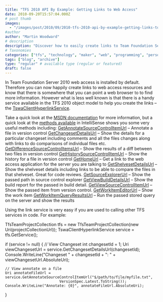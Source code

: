 ```yaml
---
title: "TFS 2010 API By Example: Getting Links to Web Access"
date: 2010-09-20T15:57:04.000Z
# post thumb
images:
  - "/images/post/2010/09/2010-tfs-2010-api-by-example-getting-links-to-web-access.jpg"
#author
author: "Martin Woodward"
# description
description: "Discover how to easily create links to Team Foundation Server 2010 web access resources using the TswaClientHyperlinkService."
# Taxonomies
categories: ["tfs", "technology", "maker", "web", "programming", "personal"]
tags: ["blog", "archive"]
type: "regular" # available type (regular or featured)
draft: false
---
```


In Team Foundation Server 2010 web access is installed by default. Therefore you can now happily create links to web access resources and know that there is somewhere that you can point a web browser to to find more information. However what is less well known is that there is a handy service available in the TFS 2010 object model to help you create the links – the [TswaClientHyperlinkService](http://msdn.microsoft.com/en-us/library/ff734705.aspx).

Take a quick look at the [MSDN documentation](http://msdn.microsoft.com/en-us/library/ff734705.aspx) for more information, but a quick look at the [methods available](http://msdn.microsoft.com/en-us/library/ff734705.aspx) in IntelliSense shows you some very useful methods including: [GetAnnotateSourceControlItemUrl](http://msdn.microsoft.com/en-us/library/ff738094.aspx) – Annotate a file in version control [GetChangesetDetailsUrl](http://msdn.microsoft.com/en-us/library/ff731890.aspx) – Show the details for a particular changeset including comments and all the files changes along with links to do comparisons of individual files etc. [GetDifferenceSourceControlItemsUrl](http://msdn.microsoft.com/en-us/library/ff735213.aspx) – Show the results of a diff between two files in version control [GetHistorySourceControlItemUrl](http://msdn.microsoft.com/en-us/library/ff731683.aspx) – Show the history for a file in version control [GetHomeUrl](http://msdn.microsoft.com/en-us/library/ff734672.aspx) – Get a link to the web access application for the server you are talking to [GetShelvesetDetailsUrl](http://msdn.microsoft.com/en-us/library/ff732568.aspx) – Show the shelveset details including links to be able to compare the files in that shelveset. Great for code reviews. [GetSourceExplorerUrl](http://msdn.microsoft.com/en-us/library/ff734143.aspx) – Show the passed path in source control explorer [GetViewBuildDetailsUrl](http://msdn.microsoft.com/en-us/library/ff737275.aspx) – Show the build report for the passed in build detail. [GetViewSourceControlItemUrl](http://msdn.microsoft.com/en-us/library/ff737186.aspx) – Show the passed item from version control. [GetWorkItemEditorUrl](http://msdn.microsoft.com/en-us/library/ff736178.aspx) – Show the work item [GetWorkItemQueryResultsUrl](http://msdn.microsoft.com/en-us/library/ff731630.aspx) – Run the passed stored query on the server and show the results

Using the link service is very easy if you are used to calling other TFS services in code. For example:

TfsTeamProjectCollection tfs = new TfsTeamProjectCollection(new Uri(projectCollectionUrl));
TswaClientHyperlinkService service = tfs.GetService<TswaClientHyperlinkService>();

if (service != null)
{
// View Changeset
int changesetId = 1;
Uri viewChangesetUrl = service.GetChangesetDetailsUrl(changesetId);
Console.WriteLine("Changeset " + changesetId + ": " + viewChangesetUrl.AbsoluteUri);

    // View annotate on a file
    Uri annotateFileUrl = service.GetAnnotateSourceControlItemUrl("$/path/to/file/myfile.txt",
                             VersionSpec.Latest.ToString());
    Console.WriteLine("Annotate: {0}", annotateFileUrl.AbsoluteUri);

}
